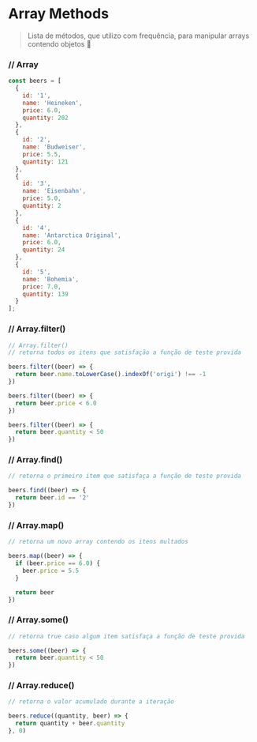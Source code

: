 # Array Methods

> Lista de métodos, que utilizo com frequência, para manipular arrays contendo objetos :rocket:

### // Array

```javascript
const beers = [
  {
    id: '1',
    name: 'Heineken',
    price: 6.0,
    quantity: 202
  },
  {
    id: '2',
    name: 'Budweiser',
    price: 5.5,
    quantity: 121
  },
  {
    id: '3',
    name: 'Eisenbahn',
    price: 5.0,
    quantity: 2
  },
  {
    id: '4',
    name: 'Antarctica Original',
    price: 6.0,
    quantity: 24
  },
  {
    id: '5',
    name: 'Bohemia',
    price: 7.0,
    quantity: 139
  }
];
```

### // Array.filter()

```javascript
// Array.filter()
// retorna todos os itens que satisfação a função de teste provida

beers.filter((beer) => {
  return beer.name.toLowerCase().indexOf('origi') !== -1
})

beers.filter((beer) => {
  return beer.price < 6.0
})

beers.filter((beer) => {
  return beer.quantity < 50
})
```

### // Array.find()

```javascript
// retorna o primeiro item que satisfaça a função de teste provida

beers.find((beer) => {
  return beer.id == '2'
})
```

### // Array.map()

``` javascript
// retorna um novo array contendo os itens multados

beers.map((beer) => {
  if (beer.price == 6.0) {
    beer.price = 5.5
  }

  return beer
})
```

### // Array.some()

```javascript
// retorna true caso algum item satisfaça a função de teste provida

beers.some((beer) => {
  return beer.quantity < 50
})
```

### // Array.reduce()

```javascript
// retorna o valor acumulado durante a iteração

beers.reduce((quantity, beer) => {
  return quantity + beer.quantity
}, 0)
```
